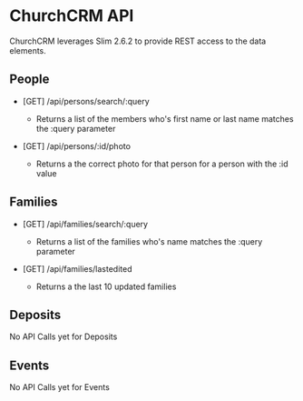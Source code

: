 # ChurchCRM API
ChurchCRM leverages Slim 2.6.2 to provide REST access to the data elements.

## People
* [GET] /api/persons/search/:query
  * Returns a list of the members who's first name or last name matches the :query parameter

* [GET] /api/persons/:id/photo
  * Returns a the correct photo for that person for a person with the :id value

## Families
* [GET] /api/families/search/:query
  * Returns a list of the families who's name matches the :query parameter
  
* [GET] /api/families/lastedited
  * Returns a the last 10 updated families 

## Deposits
No API Calls yet for Deposits

## Events
No API Calls yet for Events

## 